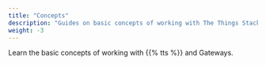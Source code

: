 ```yaml
---
title: "Concepts"
description: "Guides on basic concepts of working with The Things Stack and Gateways"
weight: -3
---
```


Learn the basic concepts of working with {{% tts %}} and Gateways.
